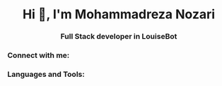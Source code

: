 <h1 align="center">Hi 👋, I'm Mohammadreza Nozari</h1>
<h3 align="center">Full Stack developer in LouiseBot</h3>

<h3 align="left">Connect with me:</h3>
<p align="left">
</p>

<h3 align="left">Languages and Tools:</h3>

